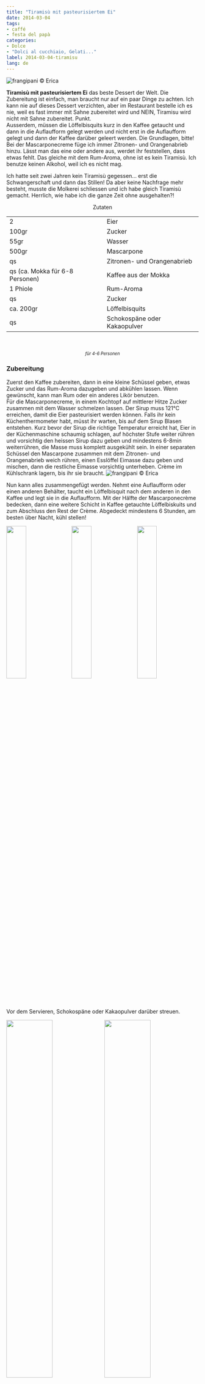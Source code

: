 ```yaml
---
title: "Tiramisù mit pasteurisiertem Ei"
date: 2014-03-04
tags:
- caffé
- festa del papà
categories:
- Dolce
- "Dolci al cucchiaio, Gelati..."
label: 2014-03-04-tiramisu
lang: de
---
```

![](../2014-03-04-tiramisu/header.jpeg "frangipani © Erica")

**Tiramisù mit pasteurisiertem Ei** das beste Dessert der Welt. Die Zubereitung ist einfach, man braucht nur auf ein paar Dinge zu achten. Ich kann nie auf dieses Dessert verzichten, aber im Restaurant bestelle ich es nie, weil es fast immer mit Sahne zubereitet wird und NEIN, Tiramisu wird nicht mit Sahne zubereitet. Punkt.
<br />
Ausserdem, müssen die Löffelbisquits kurz in den Kaffee getaucht und dann in die Auflaufform gelegt werden und nicht erst in die Auflaufform gelegt und dann der Kaffee darüber geleert werden. Die Grundlagen, bitte!
<br />
Bei der Mascarponecreme füge ich immer Zitronen- und Orangenabrieb hinzu. Lässt man das eine oder andere aus, werdet ihr feststellen, dass etwas fehlt. Das gleiche mit dem Rum-Aroma, ohne ist es kein Tiramisù. Ich benutze keinen Alkohol, weil ich es nicht mag.

Ich hatte seit zwei Jahren kein Tiramisù gegessen... erst die Schwangerschaft und dann das Stillen! Da aber keine Nachfrage mehr besteht, musste die Molkerei schliessen und ich habe gleich Tiramisù gemacht. Herrlich, wie habe ich die ganze Zeit ohne ausgehalten?!

<div id="wrapper" style="text-align: center">
  <div id="yourdiv" style="display: inline-block;">
    <div class="ingredients" itemscope itemtype="http://schema.org/Recipe">
      <span itemprop="name" style="display:none;">Tiramisù mit pasteurisiertem Ei</span>
      <span itemprop="recipeCategory" style="display:none;">Süsses</span>
      <img itemprop="image" style="display:none;" class="ignore-gallery-item" src="../2014-03-04-tiramisu/header.jpeg"/>
      <span itemprop="author" style="display:none;">Erica Raiano</span>
      <span itemprop="description" style="display:none;">Tiramisù mit pasteurisiertem Ei das beste Dessert der Welt.</span>
      <div class="ingredients-title">Zutaten</div>
      <table>
        <tbody>
          </tr>      
          <tr itemprop="recipeIngredient">        
            <td>2</td>
            <td>Eier</td>
          </tr>
          <tr itemprop="recipeIngredient">
            <td>100gr</td>
            <td>Zucker</td>
          </tr>
          <tr itemprop="recipeIngredient">
            <td>55gr</td>
            <td>Wasser</td>
          </tr>
          <tr itemprop="recipeIngredient">
            <td>500gr</td>
            <td>Mascarpone</td>
          </tr>
          <tr itemprop="recipeIngredient">
            <td>qs</td>
            <td>Zitronen- und Orangenabrieb</td>
          </tr>
          <tr itemprop="recipeIngredient">
            <td>qs (ca. Mokka für 6-8 Personen)</td>
            <td>Kaffee aus der Mokka</td>
          </tr>
          <tr itemprop="recipeIngredient">        
            <td>1 Phiole</td>
            <td>Rum-Aroma</td>
          </tr>
          <tr itemprop="recipeIngredient">
            <td>qs</td>
            <td>Zucker</td> 
          </tr>
          <tr itemprop="recipeIngredient">
            <td>ca. 200gr</td>
            <td>Löffelbisquits</td>
          </tr>
          <tr itemprop="recipeIngredient">
            <td>qs</td>
            <td>Schokospäne oder Kakaopulver</td>
          </tr>
        </tbody>
      </table>
      <br></br>
      <i class="pull-right" style="font-size: 80%;" itemprop="recipeYield">für 4-6 Personen</i>
    </div>
  </div>
</div>

<h3>
  <font color="grey">
    <i class="fa-solid fa-gears"></i>
  </font> Zubereitung
</h3>

Zuerst den Kaffee zubereiten, dann in eine kleine Schüssel geben, etwas Zucker und das Rum-Aroma dazugeben und abkühlen lassen. Wenn gewünscht, kann man Rum oder ein anderes Likör benutzen.
<br />
Für die Mascarponecreme, in einem Kochtopf auf mittlerer Hitze Zucker zusammen mit dem Wasser schmelzen lassen. Der Sirup muss 121°C erreichen, damit die Eier pasteurisiert werden können. Falls ihr kein Küchenthermometer habt, müsst ihr warten, bis auf dem Sirup Blasen entstehen. Kurz bevor der Sirup die richtige Temperatur erreicht hat, Eier in der Küchenmaschine schaumig schlagen, auf höchster Stufe weiter rühren und vorsichtig den heissen Sirup dazu geben und mindestens 6-8min weiterrühren, die Masse muss komplett ausgekühlt sein. In einer separaten Schüssel den Mascarpone zusammen mit dem Zitronen- und Orangenabrieb weich rühren, einen Esslöffel Eimasse dazu geben und mischen, dann die restliche Eimasse vorsichtig unterheben. Crème im Kühlschrank lagern, bis ihr sie braucht.
![](../2014-03-04-tiramisu/mascarpone.jpeg "frangipani © Erica")

Nun kann alles zusammengefügt werden. Nehmt eine Auflaufform oder einen anderen Behälter, taucht ein Löffelbisquit nach dem anderen in den Kaffee und legt sie in die Auflaufform. Mit der Hälfte der Mascarponecrème bedecken, dann eine weitere Schicht in Kaffee getauchte Löffelbiskuits und zum Abschluss den Rest der Crème. Abgedeckt mindestens 6 Stunden, am besten über Nacht, kühl stellen!
  <div style="width: 100%; margin-bottom: 0">
    <img style="float: left; width: 32%; margin-right: 1%;" src="../2014-03-04-tiramisu/savoiardi.jpeg" alt="" title="frangipani © Erica" />
    <img style="float: left; width: 32%; margin-right: 1%; margin-left: 1%;" src="../2014-03-04-tiramisu/assemblare.jpeg" alt="" title="frangipani © Erica" />
    <img style="float: left; width: 32%; margin-left: 1%;" src="../2014-03-04-tiramisu/assemblato.jpeg" alt="" title="frangipani © Erica" />
    <div style="clear: both"></div>
  </div>
</p>

Vor dem Servieren, Schokospäne oder Kakaopulver darüber streuen.
<p>
  <div style="width: 100%; margin-bottom: 0">
    <img style="float: left; width: 49%; margin-right: 1%" src="../2014-03-04-tiramisu/risultato1.jpeg" alt="" title="frangipani © Erica" />
    <img style="float: left; width: 49%; margin-left: 1%" src="../2014-03-04-tiramisu/risultato2.jpeg" alt="" title="frangipani © Erica" />
    <div style="clear: both"></div>
  </div>
</p>

<p>
  <div style="width: 100%; margin-bottom: 0">
    <img style="float: left; width: 49%; margin-right: 1%" src="../2014-03-04-tiramisu/risultato3.jpeg" alt="" title="frangipani © Erica" />
    <img style="float: left; width: 49%; margin-left: 1%" src="../2014-03-04-tiramisu/risultato4.jpeg" alt="" title="frangipani © Erica" />
    <div style="clear: both"></div>
  </div>
</p>

<p>
  <div style="width: 100%; margin-bottom: 0">
    <img style="float: left; width: 49%; margin-right: 1%" src="../2014-03-04-tiramisu/risultato5.jpeg" alt="" title="frangipani © Erica" />
    <img style="float: left; width: 49%; margin-left: 1%" src="../2014-03-04-tiramisu/risultato6.jpeg" alt="" title="frangipani © Erica" />
    <div style="clear: both"></div>
  </div>
</p>

<p>
  <div style="width: 100%; margin-bottom: 0">
    <img style="float: left; width: 49%; margin-right: 1%" src="../2014-03-04-tiramisu/risultato7.jpeg" alt="" title="frangipani © Erica" />
    <img style="float: left; width: 49%; margin-left: 1%" src="../2014-03-04-tiramisu/risultato8.jpeg" alt="" title="frangipani © Erica" />
    <div style="clear: both"></div>
  </div>
</p>

<h4>Buon appetito
  <font color="red">
    <i class="fa-regular fa-face-smile"></i>
  </font>
</h4>